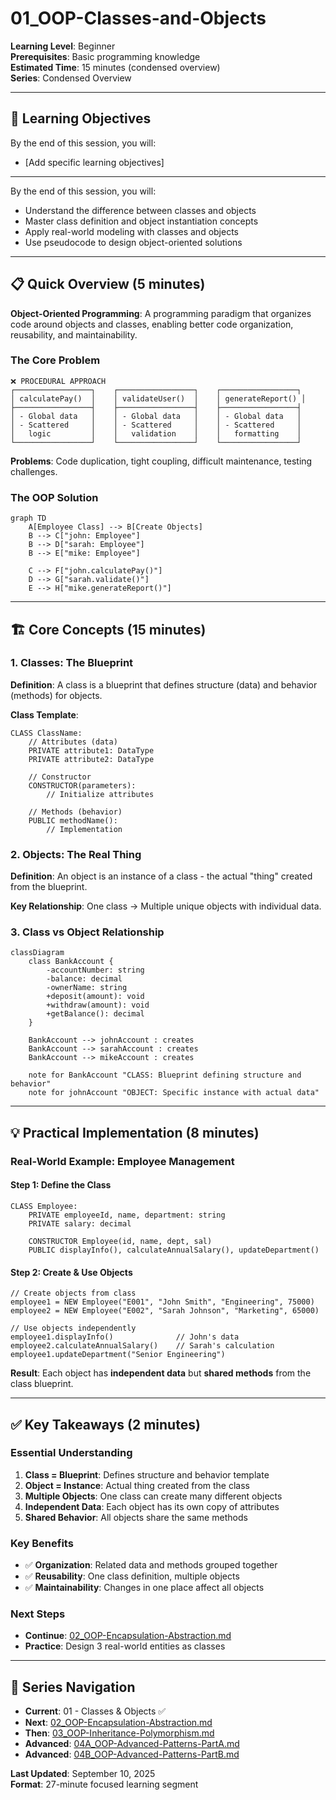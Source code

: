 # 01_OOP-Classes-and-Objects

**Learning Level**: Beginner  
**Prerequisites**: Basic programming knowledge  
**Estimated Time**: 15 minutes (condensed overview)  
**Series**: Condensed Overview

---
## 🎯 Learning Objectives

By the end of this session, you will:

- [Add specific learning objectives]

---

By the end of this session, you will:

- Understand the difference between classes and objects
- Master class definition and object instantiation concepts
- Apply real-world modeling with classes and objects
- Use pseudocode to design object-oriented solutions

---

## 📋 Quick Overview (5 minutes)

**Object-Oriented Programming**: A programming paradigm that organizes code around objects and classes, enabling better code organization, reusability, and maintainability.

### **The Core Problem**

```text
❌ PROCEDURAL APPROACH
┌─────────────────┐    ┌─────────────────┐    ┌─────────────────┐
│ calculatePay()  │    │ validateUser()  │    │ generateReport() │
├─────────────────┤    ├─────────────────┤    ├─────────────────┤
│ - Global data   │    │ - Global data   │    │ - Global data   │
│ - Scattered     │    │ - Scattered     │    │ - Scattered     │
│   logic         │    │   validation    │    │   formatting    │
└─────────────────┘    └─────────────────┘    └─────────────────┘
```

**Problems**: Code duplication, tight coupling, difficult maintenance, testing challenges.

### **The OOP Solution**

```mermaid
graph TD
    A[Employee Class] --> B[Create Objects]
    B --> C["john: Employee"]
    B --> D["sarah: Employee"]
    B --> E["mike: Employee"]
    
    C --> F["john.calculatePay()"]
    D --> G["sarah.validate()"]
    E --> H["mike.generateReport()"]
```

---

## 🏗️ Core Concepts (15 minutes)

### **1. Classes: The Blueprint**

**Definition**: A class is a blueprint that defines structure (data) and behavior (methods) for objects.

**Class Template**:

```pseudocode
CLASS ClassName:
    // Attributes (data)
    PRIVATE attribute1: DataType
    PRIVATE attribute2: DataType
    
    // Constructor
    CONSTRUCTOR(parameters):
        // Initialize attributes
    
    // Methods (behavior)
    PUBLIC methodName():
        // Implementation
```

### **2. Objects: The Real Thing**

**Definition**: An object is an instance of a class - the actual "thing" created from the blueprint.

**Key Relationship**: One class → Multiple unique objects with individual data.

### **3. Class vs Object Relationship**

```mermaid
classDiagram
    class BankAccount {
        -accountNumber: string
        -balance: decimal
        -ownerName: string
        +deposit(amount): void
        +withdraw(amount): void
        +getBalance(): decimal
    }
    
    BankAccount --> johnAccount : creates
    BankAccount --> sarahAccount : creates
    BankAccount --> mikeAccount : creates
    
    note for BankAccount "CLASS: Blueprint defining structure and behavior"
    note for johnAccount "OBJECT: Specific instance with actual data"
```

---

## 💡 Practical Implementation (8 minutes)

### **Real-World Example: Employee Management**

#### Step 1: Define the Class

```pseudocode
CLASS Employee:
    PRIVATE employeeId, name, department: string
    PRIVATE salary: decimal
    
    CONSTRUCTOR Employee(id, name, dept, sal)
    PUBLIC displayInfo(), calculateAnnualSalary(), updateDepartment()
```

#### Step 2: Create & Use Objects

```pseudocode
// Create objects from class
employee1 = NEW Employee("E001", "John Smith", "Engineering", 75000)
employee2 = NEW Employee("E002", "Sarah Johnson", "Marketing", 65000)

// Use objects independently  
employee1.displayInfo()              // John's data
employee2.calculateAnnualSalary()    // Sarah's calculation
employee1.updateDepartment("Senior Engineering")
```

**Result**: Each object has **independent data** but **shared methods** from the class blueprint.

---

## ✅ Key Takeaways (2 minutes)

### **Essential Understanding**

1. **Class = Blueprint**: Defines structure and behavior template
2. **Object = Instance**: Actual thing created from the class  
3. **Multiple Objects**: One class can create many different objects
4. **Independent Data**: Each object has its own copy of attributes
5. **Shared Behavior**: All objects share the same methods

### **Key Benefits**

- ✅ **Organization**: Related data and methods grouped together
- ✅ **Reusability**: One class definition, multiple objects  
- ✅ **Maintainability**: Changes in one place affect all objects

### **Next Steps**

- **Continue**: [02_OOP-Encapsulation-Abstraction.md](02_OOP-Encapsulation-Abstraction.md)
- **Practice**: Design 3 real-world entities as classes

---

## 🔗 Series Navigation

- **Current**: 01 - Classes & Objects ✅
- **Next**: [02_OOP-Encapsulation-Abstraction.md](02_OOP-Encapsulation-Abstraction.md)
- **Then**: [03_OOP-Inheritance-Polymorphism.md](03_OOP-Inheritance-Polymorphism.md)
- **Advanced**: [04A_OOP-Advanced-Patterns-PartA.md](04_OOP-Advanced-Patterns-PartA.md)
- **Advanced**: [04B_OOP-Advanced-Patterns-PartB.md](04_OOP-Advanced-Patterns-PartB.md)

**Last Updated**: September 10, 2025  
**Format**: 27-minute focused learning segment

